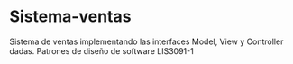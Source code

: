 # Sistema-ventas
Sistema de ventas implementando las interfaces Model, View y Controller dadas. Patrones de diseño de software LIS3091-1
